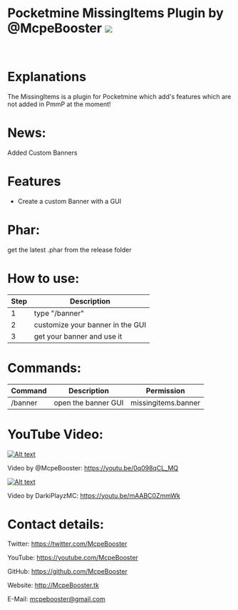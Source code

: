 # Pocketmine MissingItems Plugin by @McpeBooster  [![](https://poggit.pmmp.io/shield.api/MissingItems)](https://poggit.pmmp.io/p/c)



<br>

# Explanations

The MissingItems is a plugin for Pocketmine which add's features which are not added in PmmP at the moment!





# News:

Added Custom Banners

# Features

 - Create a custom Banner with a GUI

# Phar:

get the latest .phar from the release folder




# How to use:





| Step | Description |
| --- | --- |
| 1 | type "/banner" |
| 2 | customize your banner in the GUI |
| 3 | get your banner and use it |





# Commands:

| Command | Description | Permission |
| --- | --- | --- |
| /banner | open the banner GUI | missingitems.banner |





# YouTube Video:

[![Alt text](https://img.youtube.com/vi/0q098qCL_MQ/0.jpg)](https://www.youtube.com/watch?v=0q098qCL_MQ)

Video by @McpeBooster: https://youtu.be/0q098qCL_MQ

[![Alt text](https://img.youtube.com/vi/mAABC0ZmmWk/0.jpg)](https://www.youtube.com/watch?v=mAABC0ZmmWk)

Video by DarkiPlayzMC: https://youtu.be/mAABC0ZmmWk









# Contact details:

Twitter: https://twitter.com/McpeBooster

YouTube: https://youtube.com/McpeBooster

GitHub: https://github.com/McpeBooster

Website: http://McpeBooster.tk

E-Mail: mcpebooster@gmail.com
